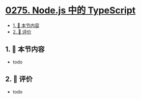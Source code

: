 # [0275. Node.js 中的 TypeScript](https://github.com/tnotesjs/TNotes.typescript/tree/main/notes/0275.%20Node.js%20%E4%B8%AD%E7%9A%84%20TypeScript)

<!-- region:toc -->

- [1. 🎯 本节内容](#1--本节内容)
- [2. 🫧 评价](#2--评价)

<!-- endregion:toc -->

## 1. 🎯 本节内容

- todo

## 2. 🫧 评价

- todo
